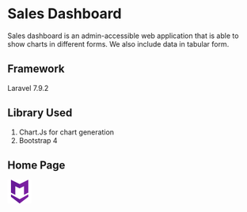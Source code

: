# Sales Dashboard
Sales dashboard is an admin-accessible web application that is able to show charts in different forms. We also include data in tabular form.

## Framework
Laravel 7.9.2

## Library Used
1. Chart.Js for chart generation
2. Bootstrap 4

## Home Page
![alt text](https://github.com/adam-p/markdown-here/raw/master/src/common/images/icon48.png "Home Page")
